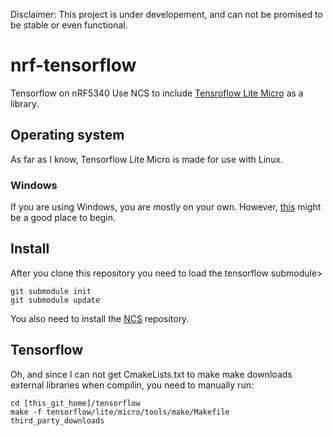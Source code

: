 Disclaimer: This project is under developement, and can not be promised to be stable or even functional.


# nrf-tensorflow
Tensorflow on nRF5340
Use NCS to include [Tensroflow Lite Micro](https://github.com/tensorflow/tensorflow/tree/master/tensorflow/lite/micro) as a library.

## Operating system
As far as I know, Tensorflow Lite Micro is made for use with Linux. 

### Windows
If you are using Windows, you are mostly on your own. However, [this](https://www.wikihow.com/Install-Ubuntu-on-VirtualBox) might be a good place to begin.

## Install
After you clone this repository you need to load the tensorflow submodule>
```
git submodule init
git submodule update
```

You also need to install the [NCS](https://developer.nordicsemi.com/nRF_Connect_SDK/doc/latest/nrf/gs_installing.html) repository.


## Tensorflow
Oh, and since I can not get CmakeLists.txt to make make downloads external libraries when compilin, you need to manually run:
```
cd [this_git_home]/tensorflow
make -f tensorflow/lite/micro/tools/make/Makefile third_party_downloads
```
